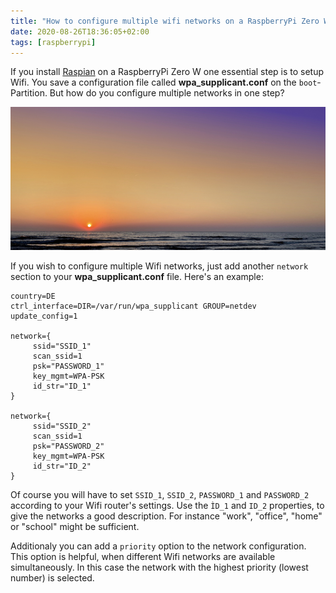 ```yaml
---
title: "How to configure multiple wifi networks on a RaspberryPi Zero W"
date: 2020-08-26T18:36:05+02:00
tags: [raspberrypi]
---
```


If you install [Raspian](https://www.raspberrypi.org/downloads/raspberry-pi-os/) on a RaspberryPi Zero W one essential step is to setup Wifi. You save a configuration file called **wpa_supplicant.conf** on the ```boot```-Partition. But how do you configure multiple networks in one step?

<!--more-->

![](/img/sunset.png)

If you wish to configure multiple Wifi networks, just add another ```network``` section to your **wpa_supplicant.conf** file. Here's an example:

```
country=DE 
ctrl_interface=DIR=/var/run/wpa_supplicant GROUP=netdev 
update_config=1 

network={
     ssid="SSID_1"
     scan_ssid=1
     psk="PASSWORD_1"
     key_mgmt=WPA-PSK
     id_str="ID_1"
}

network={
     ssid="SSID_2"
     scan_ssid=1
     psk="PASSWORD_2"
     key_mgmt=WPA-PSK
     id_str="ID_2"
}
```

Of course you will have to set ```SSID_1```, ```SSID_2```, ```PASSWORD_1``` and ```PASSWORD_2``` according to your Wifi router's settings. Use the ```ÌD_1``` and ```ID_2``` properties, to give the networks a good description. For instance "work", "office", "home" or "school" might be sufficient.  

Additionaly you can add a ```priority``` option to the network configuration. This option is helpful, when different Wifi networks are available simultaneously. In this case the network with the highest priority (lowest number) is selected.